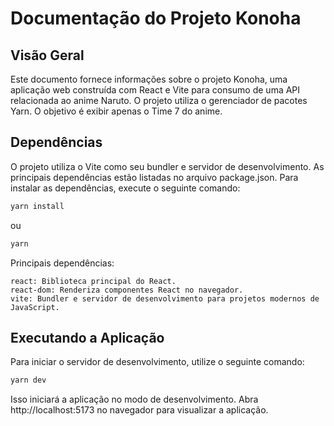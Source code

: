 # Documentação do Projeto Konoha


## Visão Geral

Este documento fornece informações sobre o projeto Konoha, uma aplicação web construída com React e Vite para consumo de uma API relacionada ao anime Naruto. O projeto utiliza o gerenciador de pacotes Yarn. O objetivo é exibir apenas o Time 7 do anime.


## Dependências

O projeto utiliza o Vite como seu bundler e servidor de desenvolvimento. As principais dependências estão listadas no arquivo package.json. Para instalar as dependências, execute o seguinte comando:

```bash
yarn install
```

ou

```bash
yarn
```

Principais dependências:

    react: Biblioteca principal do React.
    react-dom: Renderiza componentes React no navegador.
    vite: Bundler e servidor de desenvolvimento para projetos modernos de JavaScript.


## Executando a Aplicação

Para iniciar o servidor de desenvolvimento, utilize o seguinte comando:

```bash
yarn dev
```

Isso iniciará a aplicação no modo de desenvolvimento. Abra http://localhost:5173 no navegador para visualizar a aplicação.
